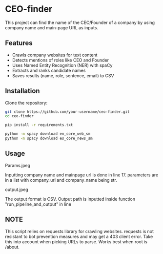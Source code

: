 # CEO-finder
This project can find the name of the CEO/Founder of a company by using company name and main-page URL as inputs.

## Features
- Crawls company websites for text content
- Detects mentions of roles like CEO and Founder
- Uses Named Entity Recognition (NER) with spaCy
- Extracts and ranks candidate names
- Saves results (name, role, sentence, email) to CSV

## Installation

Clone the repository:
```bash
git clone https://github.com/your-username/ceo-finder.git
cd ceo-finder

pip install -r requirements.txt

python -m spacy download en_core_web_sm
python -m spacy download es_core_news_sm
```

## Usage

Params.jpeg

Inputting company name and mainpage url is done in line 17. parameters are in a list with company_url and company_name being str.

output.jpeg

The output format is CSV. Output path is inputted inside function "run_pipeline_and_output" in line 



## NOTE

This script relies on requests library for crawling websites. requests is not resistant to bot prevention measures and may get a 403 client error.
Take this into account when picking URLs to parse. Works best when root is /about.



